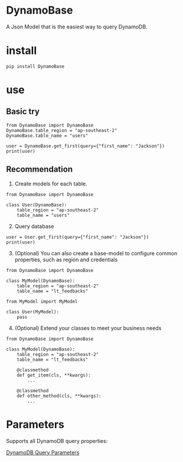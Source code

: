 # DynamoBase

A Json Model that is the easiest way to query DynamoDB.

# install

```
pip install DynamoBase
```

# use

## Basic try

```
from DynamoBase import DynamoBase
DynamoBase.table_region = "ap-southeast-2"
DynamoBase.table_name = "users"

user = DynamoBase.get_first(query={"first_name": "Jackson"})
print(user)
```

## Recommendation

1. Create models for each table. 
```
from DynamoBase import DynamoBase

class User(DynamoBase):
    table_region = "ap-southeast-2"
    table_name = "users"

```

2. Query database
```
user = User.get_first(query={"first_name": "Jackson"})
print(user)
```

3. (Optional) You can also create a base-model to configure common properties, such as region and credentials
```
from DynamoBase import DynamoBase

class MyModel(DynamoBase):
    table_region = "ap-southeast-2"
    table_name = "lt_feedbacks"
```

```
from MyModel import MyModel

class User(MyModel):
    pass
```

4. (Optional) Extend your classes to meet your business needs
```
from DynamoBase import DynamoBase

class MyModel(DynamoBase):
    table_region = "ap-southeast-2"
    table_name = "lt_feedbacks"

    @classmethod
    def get_item(cls, **kwargs):
        ...

    @classmethod
    def other_method(cls, **kwargs):
        ...
```

# Parameters

Supports all DynamoDB query properties:

[DynamoDB Query Parameters](https://boto3.amazonaws.com/v1/documentation/api/latest/reference/services/dynamodb.html#DynamoDB.Client.query)
